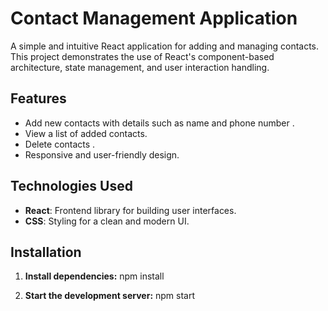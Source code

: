 # Contact Management Application

A simple and intuitive React application for adding and managing contacts. This project demonstrates the use of React's component-based architecture, state management, and user interaction handling.

## Features

- Add new contacts with details such as name and phone number .
- View a list of added contacts.
- Delete contacts .
- Responsive and user-friendly design.

## Technologies Used

- **React**: Frontend library for building user interfaces.
- **CSS**: Styling for a clean and modern UI.

## Installation

1. **Install dependencies:**
   npm install

2. **Start the development server:**
   npm start